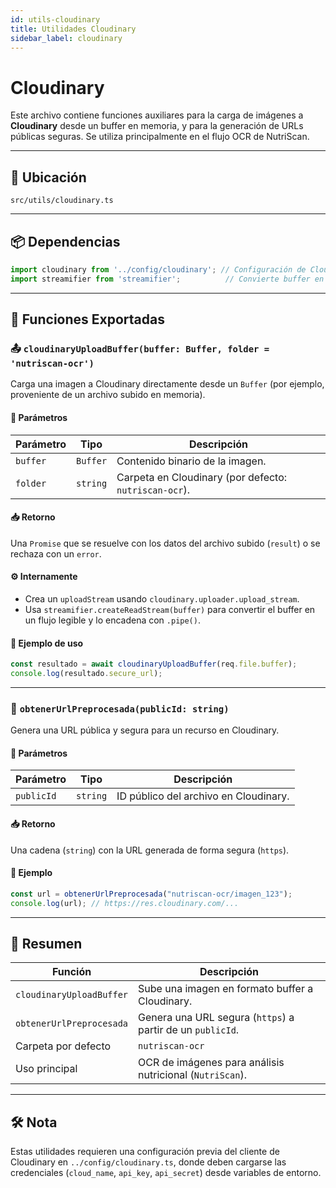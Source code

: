 ```yaml
---
id: utils-cloudinary
title: Utilidades Cloudinary
sidebar_label: cloudinary
---
```


# Cloudinary

Este archivo contiene funciones auxiliares para la carga de imágenes a **Cloudinary** desde un buffer en memoria, y para la generación de URLs públicas seguras. Se utiliza principalmente en el flujo OCR de NutriScan.

---

## 📌 Ubicación

`src/utils/cloudinary.ts`

---

## 📦 Dependencias

```ts
import cloudinary from '../config/cloudinary'; // Configuración de Cloudinary
import streamifier from 'streamifier';          // Convierte buffer en stream
````

---

## 🔧 Funciones Exportadas

### 📤 `cloudinaryUploadBuffer(buffer: Buffer, folder = 'nutriscan-ocr')`

Carga una imagen a Cloudinary directamente desde un `Buffer` (por ejemplo, proveniente de un archivo subido en memoria).

#### 🔐 Parámetros

| Parámetro | Tipo     | Descripción                                           |
| --------- | -------- | ----------------------------------------------------- |
| `buffer`  | `Buffer` | Contenido binario de la imagen.                       |
| `folder`  | `string` | Carpeta en Cloudinary (por defecto: `nutriscan-ocr`). |

#### 📥 Retorno

Una `Promise` que se resuelve con los datos del archivo subido (`result`) o se rechaza con un `error`.

#### ⚙️ Internamente

* Crea un `uploadStream` usando `cloudinary.uploader.upload_stream`.
* Usa `streamifier.createReadStream(buffer)` para convertir el buffer en un flujo legible y lo encadena con `.pipe()`.

#### 🧪 Ejemplo de uso

```ts
const resultado = await cloudinaryUploadBuffer(req.file.buffer);
console.log(resultado.secure_url);
```

---

### 🔗 `obtenerUrlPreprocesada(publicId: string)`

Genera una URL pública y segura para un recurso en Cloudinary.

#### 🧾 Parámetros

| Parámetro  | Tipo     | Descripción                           |
| ---------- | -------- | ------------------------------------- |
| `publicId` | `string` | ID público del archivo en Cloudinary. |

#### 📥 Retorno

Una cadena (`string`) con la URL generada de forma segura (`https`).

#### 🧪 Ejemplo

```ts
const url = obtenerUrlPreprocesada("nutriscan-ocr/imagen_123");
console.log(url); // https://res.cloudinary.com/...
```

---

## 🧾 Resumen

| Función                  | Descripción                                                |
| ------------------------ | ---------------------------------------------------------- |
| `cloudinaryUploadBuffer` | Sube una imagen en formato buffer a Cloudinary.            |
| `obtenerUrlPreprocesada` | Genera una URL segura (`https`) a partir de un `publicId`. |
| Carpeta por defecto      | `nutriscan-ocr`                                            |
| Uso principal            | OCR de imágenes para análisis nutricional (`NutriScan`).   |

---

## 🛠️ Nota

Estas utilidades requieren una configuración previa del cliente de Cloudinary en `../config/cloudinary.ts`, donde deben cargarse las credenciales (`cloud_name`, `api_key`, `api_secret`) desde variables de entorno.

